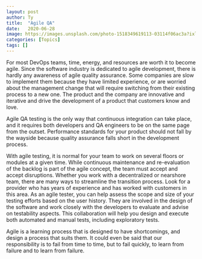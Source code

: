 ```yaml
---
layout: post
author: Ty
title:  "Agile QA"
date:   2020-06-28 
image: https://images.unsplash.com/photo-1518349619113-03114f06ac3a?ixlib=rb-1.2.1&ixid=eyJhcHBfaWQiOjEyMDd9&auto=format&fit=crop&w=1350&q=80
categories: [Topics]
tags: []
---
```



For most DevOps teams, time, energy, and resources are worth it to become agile. Since the software industry is dedicated to agile development, there is hardly any awareness of agile quality assurance. Some companies are slow to implement them because they have limited experience, or are worried about the management change that will require switching from their existing process to a new one. The product and the company are innovative and iterative and drive the development of a product that customers know and love.

Agile QA testing is the only way that continuous integration can take place, and it requires both developers and QA engineers to be on the same page from the outset. Performance standards for your product should not fall by the wayside because quality assurance falls short in the development process. 

With agile testing, it is normal for your team to work on several floors or modules at a given time. While continuous maintenance and re-evaluation of the backlog is part of the agile concept, the team must accept and accept disruptions. Whether you work with a decentralized or nearshore team, there are many ways to streamline the transition process. Look for a provider who has years of experience and has worked with customers in this area. As an agile tester, you can help assess the scope and size of your testing efforts based on the user history. They are involved in the design of the software and work closely with the developers to evaluate and advise on testability aspects. This collaboration will help you design and execute both automated and manual tests, including exploratory tests.

Agile is a learning process that is designed to have shortcomings, and design a process that suits them.  It could even be said that our responsibility is to fail from time to time, but to fail quickly, to learn from failure and to learn from failure.
